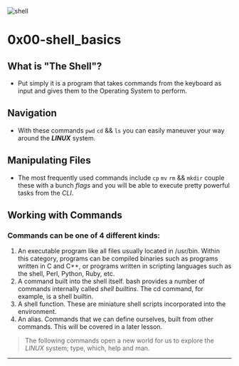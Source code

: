 ![shell](https://opensource.com/sites/default/files/lead-images/bash_command_line.png "the shell")

# 0x00-shell_basics

## What is "The Shell"?
- Put simply it is a program that takes commands from the keyboard as input
 and gives them to the Operating System to perform.

## Navigation
- With these commands `pwd` `cd` && `ls` you can easily maneuver your way
around the _**LINUX**_ system. 

## Manipulating Files
- The most frequently used commands include `cp` `mv` `rm` && `mkdir` couple 
these with a bunch _flags_ and you will be able to execute pretty 
powerful tasks from the *CLI*.

## Working with Commands

### Commands can be one of 4 different kinds:
1. An executable program like all files usually located in /usr/bin. Within this category, 
programs can be compiled binaries such as programs written in C and C++, or programs written 
in scripting languages such as the shell, Perl, Python, Ruby, etc.
2. A command built into the shell itself. bash provides a number of commands internally called _shell builtins_. 
The cd command, for example, is a shell builtin.
3. A shell function. These are miniature shell scripts incorporated into the environment. 
4. An alias. Commands that we can define ourselves, built from other commands. This will be covered in a later lesson.

> The following commands open a new world for us to explore the _LINUX_ system;
> type, which, help and man.
---
